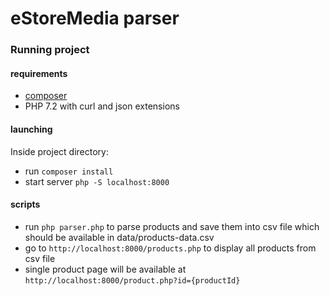 # eStoreMedia parser

### Running project

#### requirements

* [composer](https://getcomposer.org/download/)
* PHP 7.2 with curl and json extensions

#### launching
Inside project directory:
* run ``composer install``
* start server ``php -S localhost:8000``

#### scripts

* run ``php parser.php`` to parse products and save them into csv file which should be available in data/products-data.csv
* go to ``http://localhost:8000/products.php`` to display all products from csv file
* single product page will be available at ``http://localhost:8000/product.php?id={productId}``
